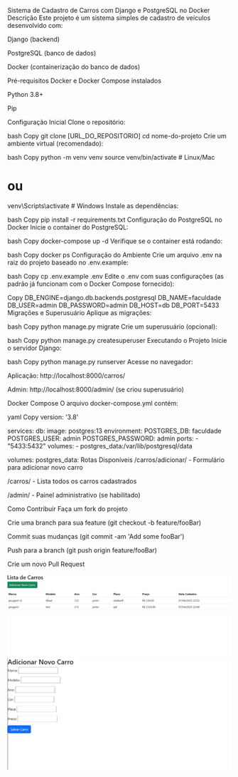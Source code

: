 Sistema de Cadastro de Carros com Django e PostgreSQL no Docker
Descrição
Este projeto é um sistema simples de cadastro de veículos desenvolvido com:

Django (backend)

PostgreSQL (banco de dados)

Docker (containerização do banco de dados)

Pré-requisitos
Docker e Docker Compose instalados

Python 3.8+

Pip

Configuração Inicial
Clone o repositório:

bash
Copy
git clone [URL_DO_REPOSITORIO]
cd nome-do-projeto
Crie um ambiente virtual (recomendado):

bash
Copy
python -m venv venv
source venv/bin/activate  # Linux/Mac
# ou
venv\Scripts\activate     # Windows
Instale as dependências:

bash
Copy
pip install -r requirements.txt
Configuração do PostgreSQL no Docker
Inicie o container do PostgreSQL:

bash
Copy
docker-compose up -d
Verifique se o container está rodando:

bash
Copy
docker ps
Configuração do Ambiente
Crie um arquivo .env na raiz do projeto baseado no .env.example:

bash
Copy
cp .env.example .env
Edite o .env com suas configurações (as padrão já funcionam com o Docker Compose fornecido):

Copy
DB_ENGINE=django.db.backends.postgresql
DB_NAME=faculdade
DB_USER=admin
DB_PASSWORD=admin
DB_HOST=db
DB_PORT=5433
Migrações e Superusuário
Aplique as migrações:

bash
Copy
python manage.py migrate
Crie um superusuário (opcional):

bash
Copy
python manage.py createsuperuser
Executando o Projeto
Inicie o servidor Django:

bash
Copy
python manage.py runserver
Acesse no navegador:

Aplicação: http://localhost:8000/carros/

Admin: http://localhost:8000/admin/ (se criou superusuário)

Docker Compose
O arquivo docker-compose.yml contém:

yaml
Copy
version: '3.8'

services:
  db:
    image: postgres:13
    environment:
      POSTGRES_DB: faculdade
      POSTGRES_USER: admin
      POSTGRES_PASSWORD: admin
    ports:
      - "5433:5432"
    volumes:
      - postgres_data:/var/lib/postgresql/data

volumes:
  postgres_data:
Rotas Disponíveis
/carros/adicionar/ - Formulário para adicionar novo carro

/carros/ - Lista todos os carros cadastrados

/admin/ - Painel administrativo (se habilitado)

Como Contribuir
Faça um fork do projeto

Crie uma branch para sua feature (git checkout -b feature/fooBar)

Commit suas mudanças (git commit -am 'Add some fooBar')

Push para a branch (git push origin feature/fooBar)

Crie um novo Pull Request

![img.png](img.png)
![img_1.png](img_1.png)
